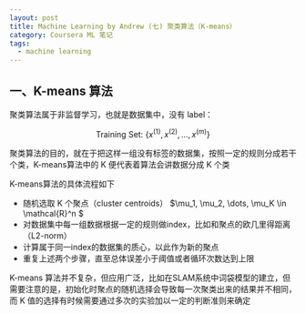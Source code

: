 ```yaml
---
layout: post
title: Machine Learning by Andrew (七) 聚类算法（K-means）
category: Coursera ML 笔记
tags: 
  - machine learning
---
```


<style>
img{
    width: 60%;
    padding-left: 20%;
}
</style>



## 一、K-means 算法

聚类算法属于非监督学习，也就是数据集中，没有 label：



$$
\text{Training Set: } \{ x^{(1)},x^{(2)},\dots,x^{(m)} \}
$$



聚类算法的目的，就在于把这样一组没有标签的数据集，按照一定的规则分成若干个类，K-means算法中的 K 便代表着算法会讲数据分成 K 个类

K-means算法的具体流程如下



- 随机选取 K 个聚点（cluster centroids） $\mu_1, \mu_2, \dots, \mu_K  \in  \mathcal{R}^n $
- 对数据集中每一组数据根据一定的规则做index，比如和聚点的欧几里得距离（L2-norm）
- 计算属于同一index的数据集的质心，以此作为新的聚点
- 重复上述两个步骤，直至总体误差小于阈值或者循环次数达到上限



K-means 算法并不复杂，但应用广泛，比如在SLAM系统中词袋模型的建立，但需要注意的是，初始化时聚点的随机选择会导致每一次聚类出来的结果并不相同，而 K 值的选择有时候需要通过多次的实验加以一定的判断准则来确定 